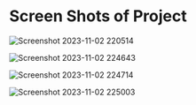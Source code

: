 # Screen Shots of Project
![Screenshot 2023-11-02 220514](https://github.com/AftabIB/SecurePixel/assets/122194015/7ef43164-596e-4718-a8b6-d4efce9b525c)

![Screenshot 2023-11-02 224643](https://github.com/AftabIB/SecurePixel/assets/122194015/5b32ab00-0c78-4e3e-a641-f6b36c516aa0)

![Screenshot 2023-11-02 224714](https://github.com/AftabIB/SecurePixel/assets/122194015/e0f82bfe-d5b7-4891-8fdc-5dc3b2fa678c)

![Screenshot 2023-11-02 225003](https://github.com/AftabIB/SecurePixel/assets/122194015/93ec96ff-00f8-45ef-98a9-59944628bbbf)
